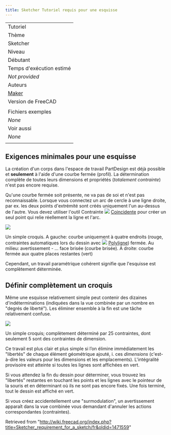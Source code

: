 ```yaml
---
title: Sketcher Tutoriel requis pour une esquisse
---
```

|  |
| --- |
| Tutoriel |
| Thème |
| Sketcher |
| Niveau |
| Débutant |
| Temps d'exécution estimé |
| *Not provided* |
| Auteurs |
| [Maker](/User:Maker "User:Maker") |
| Version de FreeCAD |
|  |
| Fichiers exemples |
| *None* |
| Voir aussi |
| *None* |
|  |

## Exigences minimales pour une esquisse

La création d'un corps dans l'espace de travail PartDesign est déjà possible et **seulement** à l'aide d'une courbe fermée (profil). La détermination complète de toutes leurs dimensions et propriétés (*totalement contrainte*) n'est pas encore requise.

Qu'une courbe fermée soit présente, ne va pas de soi et n'est pas reconnaissable. Lorsque vous connectez un arc de cercle à une ligne droite, par ex. les deux points d'extrémité sont créés uniquement l'un au-dessus de l'autre. Vous devez utiliser l'outil Contrainte ![](/images/Constraint_PointOnPoint.svg) [Coincidente](/Sketcher_ConstrainCoincident/fr "Sketcher ConstrainCoincident/fr") pour créer un seul point qui relie réellement la ligne et l'arc.

![](/images/Skizze2a.png)

Un simple croquis.
A gauche: courbe uniquement à quatre endroits (rouge, contraintes automatiques lors du dessin avec ![](/images/Sketcher_CreatePolyline.svg) [Polyligne](/Sketcher_CreatePolyline/fr "Sketcher CreatePolyline/fr")) fermée.
Au milieu: avertissement - ... face brisée (courbe brisée).
A droite: courbe fermée aux quatre places restantes (vert)

Cependant, un travail paramétrique cohérent signifie que l'esquisse est complètement déterminée.

## Définir complètement un croquis

Même une esquisse relativement simple peut contenir des dizaines d'indéterminations (indiquées dans la vue combinée par un nombre en "degrés de liberté"). Les éliminer ensemble à la fin est une tâche relativement confuse.

![](/images/Skizze4a.png)

Un simple croquis; complètement déterminé par 25 contraintes, dont seulement 5 sont des contraintes de dimension.

Ce travail est plus clair et plus simple si l’on élimine immédiatement les "libertés" de chaque élément géométrique ajouté, i. ces *dimensions* (c'est-à-dire les valeurs pour les dimensions et les emplacements). L'intégralité provisoire est atteinte si toutes les lignes sont affichées en vert.

Si vous attendez la fin du dessin pour déterminer, vous trouvez les "libertés" restantes en touchant les points et les lignes avec le pointeur de la souris et en déterminant où ils ne sont pas encore fixés. Une fois terminé, tout le dessin est affiché en vert.

Si vous créez accidentellement une "surmodulation", un avertissement apparaît dans la vue combinée vous demandant d'annuler les actions correspondantes (contraintes).

Retrieved from "<http://wiki.freecad.org/index.php?title=Sketcher_requirement_for_a_sketch/fr&oldid=1471559>"